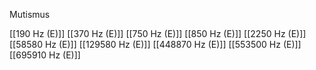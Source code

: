 Mutismus

[[190 Hz (E)]]
[[370 Hz (E)]]
[[750 Hz (E)]]
[[850 Hz (E)]]
[[2250 Hz (E)]]
[[58580 Hz (E)]]
[[129580 Hz (E)]]
[[448870 Hz (E)]]
[[553500 Hz (E)]]
[[695910 Hz (E)]]